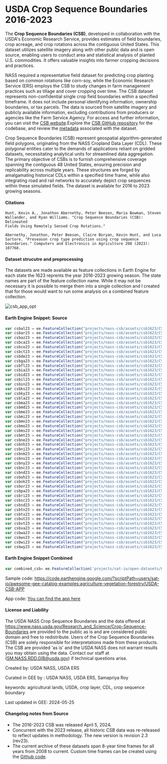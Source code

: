 # USDA Crop Sequence Boundaries 2016-2023

The **Crop Sequence Boundaries (CSB)**, developed in collaboration with the USDA's Economic Research Service, provides estimates of field boundaries, crop acreage, and crop rotations across the contiguous United States. This dataset utilizes satellite imagery along with other public data and is open source, enabling users to conduct area and statistical analysis of planted U.S. commodities. It offers valuable insights into farmer cropping decisions and practices.

NASS required a representative field dataset for predicting crop planting based on common rotations like corn-soy, while the Economic Research Service (ERS) employs the CSB to study changes in farm management practices such as tillage and cover cropping over time. The CSB dataset represents non-confidential single crop field boundaries within a specified timeframe. It does not include personal identifying information, ownership boundaries, or tax parcels. The data is sourced from satellite imagery and publicly available information, excluding contributions from producers or agencies like the Farm Service Agency. For access and further information, you can visit the [CSB website](https://www.nass.usda.gov/Research_and_Science/Crop-Sequence-Boundaries/index.php).Explore the [CSB GitHub repository](https://github.com/USDA-REE-NASS/crop-sequence-boundaries/tree/main/csb-project) for the codebase, and review the [metadata](https://www.nass.usda.gov/Research_and_Science/Crop-Sequence-Boundaries/metadata_Crop-Sequence-Boundaries-2022.htm) associated with the dataset.

Crop Sequence Boundaries (CSB) represent geospatial algorithm-generated field polygons, originating from the NASS Cropland Data Layer (CDL). These polygonal entities cater to the demands of applications reliant on gridded datasets, necessitating analytical units for streamlined data aggregation. The primary objective of CSBs is to furnish comprehensive coverage spanning the contiguous 48 United States, ensuring precision and replicability across multiple years. These structures are forged by amalgamating historical CDLs within a specified time frame, while also integrating road and rail networks to accurately depict crop sequences within these simulated fields. The dataset is available for 2016 to 2023 growing seasons.

#### Citations

```
Hunt, Kevin A., Jonathon Abernethy, Peter Beeson, Maria Bowman, Steven Wallander, and Ryan Williams. "Crop Sequence Boundaries (CSB): Delineated
Fields Using Remotely Sensed Crop Rotations."

Abernethy, Jonathon, Peter Beeson, Claire Boryan, Kevin Hunt, and Luca Sartore. "Preseason crop type prediction using crop sequence boundaries." Computers and Electronics in Agriculture 208 (2023): 107768.
```

#### Dataset strucutre and preprocessing
The datasets are made available as feature collections in Earth Engine for each state the 1623 reprents the year 2016-2023 growing season. The state names are part of the feature collection name. While it may not be necessary it is possible to merge them into a single collection and I created that for those would want to run some analysis on a combined feature collection.

![csb_app_opt](https://github.com/samapriya/awesome-gee-community-datasets/assets/6677629/ab8c00fa-b701-4c70-bc74-2fc77d2620cf)

#### Earth Engine Snippet: Source

```js
var csbal23 = ee.FeatureCollection("projects/nass-csb/assets/csb1623/CSBAL1623");
var csbar23 = ee.FeatureCollection("projects/nass-csb/assets/csb1623/CSBAR1623");
var csbaz23 = ee.FeatureCollection("projects/nass-csb/assets/csb1623/CSBAZ1623");
var csbca23 = ee.FeatureCollection("projects/nass-csb/assets/csb1623/CSBCA1623");
var csbco23 = ee.FeatureCollection("projects/nass-csb/assets/csb1623/CSBCO1623");
var csbct23 = ee.FeatureCollection("projects/nass-csb/assets/csb1623/CSBCT1623");
var csbde23 = ee.FeatureCollection("projects/nass-csb/assets/csb1623/CSBDE1623");
var csbga23 = ee.FeatureCollection("projects/nass-csb/assets/csb1623/CSBGA1623");
var csbfl23 = ee.FeatureCollection("projects/nass-csb/assets/csb1623/CSBFL1623");
var csbia23 = ee.FeatureCollection("projects/nass-csb/assets/csb1623/CSBIA1623");
var csbid23 = ee.FeatureCollection("projects/nass-csb/assets/csb1623/CSBID1623");
var csbil23 = ee.FeatureCollection("projects/nass-csb/assets/csb1623/CSBIL1623");
var csbin23 = ee.FeatureCollection("projects/nass-csb/assets/csb1623/CSBIN1623");
var csbks23 = ee.FeatureCollection("projects/nass-csb/assets/csb1623/CSBKS1623");
var csbky23 = ee.FeatureCollection("projects/nass-csb/assets/csb1623/CSBKY1623");
var csbla23 = ee.FeatureCollection("projects/nass-csb/assets/csb1623/CSBLA1623");
var csbma23 = ee.FeatureCollection("projects/nass-csb/assets/csb1623/CSBMA1623");
var csbmd23 = ee.FeatureCollection("projects/nass-csb/assets/csb1623/CSBMD1623");
var csbme23 = ee.FeatureCollection("projects/nass-csb/assets/csb1623/CSBME1623");
var csbmi23 = ee.FeatureCollection("projects/nass-csb/assets/csb1623/CSBMI1623");
var csbmn23 = ee.FeatureCollection("projects/nass-csb/assets/csb1623/CSBMN1623");
var csbmo23 = ee.FeatureCollection("projects/nass-csb/assets/csb1623/CSBMO1623");
var csbms23 = ee.FeatureCollection("projects/nass-csb/assets/csb1623/CSBMS1623");
var csbmt23 = ee.FeatureCollection("projects/nass-csb/assets/csb1623/CSBMT1623");
var csbne23 = ee.FeatureCollection("projects/nass-csb/assets/csb1623/CSBNE1623");
var csbnh23 = ee.FeatureCollection("projects/nass-csb/assets/csb1623/CSBNH1623");
var csbnj23 = ee.FeatureCollection("projects/nass-csb/assets/csb1623/CSBNJ1623");
var csbnm23 = ee.FeatureCollection("projects/nass-csb/assets/csb1623/CSBNM1623");
var csbnv23 = ee.FeatureCollection("projects/nass-csb/assets/csb1623/CSBNV1623");
var csbny23 = ee.FeatureCollection("projects/nass-csb/assets/csb1623/CSBNY1623");
var csbnc23 = ee.FeatureCollection("projects/nass-csb/assets/csb1623/CSBNC1623");
var csbnd23 = ee.FeatureCollection("projects/nass-csb/assets/csb1623/CSBND1623");
var csboh23 = ee.FeatureCollection("projects/nass-csb/assets/csb1623/CSBOH1623");
var csbok23 = ee.FeatureCollection("projects/nass-csb/assets/csb1623/CSBOK1623");
var csbor23 = ee.FeatureCollection("projects/nass-csb/assets/csb1623/CSBOR1623");
var csbpa23 = ee.FeatureCollection("projects/nass-csb/assets/csb1623/CSBPA1623");
var csbri23 = ee.FeatureCollection("projects/nass-csb/assets/csb1623/CSBRI1623");
var csbsc23 = ee.FeatureCollection("projects/nass-csb/assets/csb1623/CSBSC1623");
var csbsd23 = ee.FeatureCollection("projects/nass-csb/assets/csb1623/CSBSD1623");
var csbtn23 = ee.FeatureCollection("projects/nass-csb/assets/csb1623/CSBTN1623");
var csbtx23 = ee.FeatureCollection("projects/nass-csb/assets/csb1623/CSBTX1623");
var csbut23 = ee.FeatureCollection("projects/nass-csb/assets/csb1623/CSBUT1623");
var csbvt23 = ee.FeatureCollection("projects/nass-csb/assets/csb1623/CSBVT1623");
var csbva23 = ee.FeatureCollection("projects/nass-csb/assets/csb1623/CSBVA1623");
var csbwa23 = ee.FeatureCollection("projects/nass-csb/assets/csb1623/CSBWA1623");
var csbwv23 = ee.FeatureCollection("projects/nass-csb/assets/csb1623/CSBWV1623");
var csbwi23 = ee.FeatureCollection("projects/nass-csb/assets/csb1623/CSBWI1623");
var csbwy23 = ee.FeatureCollection("projects/nass-csb/assets/csb1623/CSBWY1623");
```

#### Earth Engine Snippet Combined

```js
var combined_csb= ee.FeatureCollection('projects/sat-io/open-datasets/USDA/CSB_1623');
```

Sample code: https://code.earthengine.google.com/?scriptPath=users/sat-io/awesome-gee-catalog-examples:agriculture-vegetation-forestry/USDA-CSB-APP

App code: [You can find the app here](https://www.nass.usda.gov/Research_and_Science/Crop-Sequence-Boundaries/Viewer/index.php)

#### License and Liability
The USDA NASS Crop Sequence Boundaries and the data offered at https://www.nass.usda.gov/Research_and_Science/Crop-Sequence-Boundaries are provided to the public as is and are considered public domain and free to redistribute. Users of the Crop Sequence Boundaries (CSB) are solely responsible for interpretations made from these products. The CSB are provided 'as is' and the USDA NASS does not warrant results you may obtain using the data. Contact our staff at (SM.NASS.RDD.GIB@usda.gov) if technical questions arise.

Created by: USDA NASS, USDA ERS

Curated in GEE by : USDA NASS, USDA ERS, Samapriya Roy

keywords: agricultural lands, USDA, crop layer, CDL, crop sequence boundary

Last updated in GEE: 2024-05-25

#### Changelog notes from Source

* The 2016-2023 CSB was released April 5, 2024.
* Concurrent with the 2023 release, all historic CSB data was re-released to reflect updates in methodology. The new version is revision 2.3 (rev23).
* The current archive of these datasets span 8-year time frames for all years from 2008 to current. Custom time frames can be created using the [Github code](https://github.com/USDA-REE-NASS/crop-sequence-boundaries/tree/main/csb-project).
